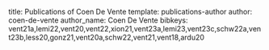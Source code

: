 title: Publications of Coen De Vente
template: publications-author
author: coen-de-vente
author_name: Coen De Vente
bibkeys: vent21a,lemi22,vent20,vent22,xion21,vent23a,lemi23,vent23c,schw22a,vent23b,less20,gonz21,vent20a,schw22,vent21,vent18,ardu20